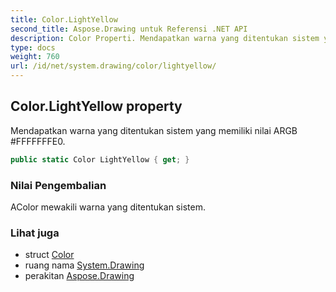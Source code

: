 ```yaml
---
title: Color.LightYellow
second_title: Aspose.Drawing untuk Referensi .NET API
description: Color Properti. Mendapatkan warna yang ditentukan sistem yang memiliki nilai ARGB FFFFFFFE0.
type: docs
weight: 760
url: /id/net/system.drawing/color/lightyellow/
---
```

## Color.LightYellow property

Mendapatkan warna yang ditentukan sistem yang memiliki nilai ARGB #FFFFFFFE0.

```csharp
public static Color LightYellow { get; }
```

### Nilai Pengembalian

AColor mewakili warna yang ditentukan sistem.

### Lihat juga

* struct [Color](../)
* ruang nama [System.Drawing](../../color/)
* perakitan [Aspose.Drawing](../../../)


